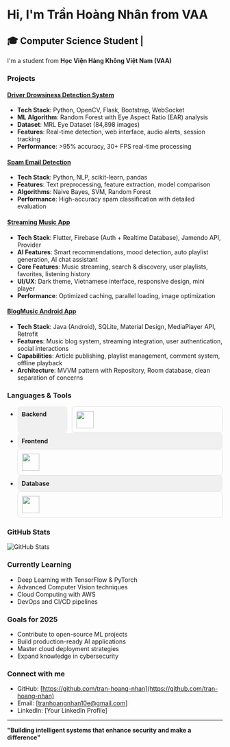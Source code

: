 # Hi, I'm Trần Hoàng Nhân from VAA

## 🎓 Computer Science Student | 

I'm a  student from **Học Viện Hàng Không Việt Nam (VAA)**

### Projects

#### [Driver Drowsiness Detection System](https://github.com/tran-hoang-nhan/drowsiness-detection)
- **Tech Stack**: Python, OpenCV, Flask, Bootstrap, WebSocket
- **ML Algorithm**: Random Forest with Eye Aspect Ratio (EAR) analysis
- **Dataset**: MRL Eye Dataset (84,898 images)
- **Features**: Real-time detection, web interface, audio alerts, session tracking
- **Performance**: >95% accuracy, 30+ FPS real-time processing

#### [Spam Email Detection](https://github.com/tran-hoang-nhan/Spam-Email-Detection)
- **Tech Stack**: Python, NLP, scikit-learn, pandas
- **Features**: Text preprocessing, feature extraction, model comparison
- **Algorithms**: Naive Bayes, SVM, Random Forest
- **Performance**: High-accuracy spam classification with detailed evaluation

#### [Streaming Music App](https://github.com/tran-hoang-nhan/Music-App-Flutter)
- **Tech Stack**: Flutter, Firebase (Auth + Realtime Database), Jamendo API, Provider
- **AI Features**: Smart recommendations, mood detection, auto playlist generation, AI chat assistant
- **Core Features**: Music streaming, search & discovery, user playlists, favorites, listening history
- **UI/UX**: Dark theme, Vietnamese interface, responsive design, mini player
- **Performance**: Optimized caching, parallel loading, image optimization

#### [BlogMusic Android App](https://github.com/tran-hoang-nhan/Blog-Music)
- **Tech Stack**: Java (Android), SQLite, Material Design, MediaPlayer API, Retrofit
- **Features**: Music blog system, streaming integration, user authentication, social interactions
- **Capabilities**: Article publishing, playlist management, comment system, offline playback
- **Architecture**: MVVM pattern with Repository, Room database, clean separation of concerns

### Languages & Tools  
- <div style="display: grid; grid-template-columns: 1fr 3fr; gap: 10px; max-width: 800px; font-family: Arial, sans-serif;">
    <div style="font-weight: bold; padding: 10px; background: #f0f0f0; border-radius: 8px;">Backend</div>
    <div style="padding: 10px; border: 1px solid #ddd; border-radius: 8px;">
      <img height="40" src="https://skillicons.dev/icons?i=php,python,nodejs,java"/>
  </div>
  
- <div style="font-weight: bold; padding: 10px; background: #f0f0f0; border-radius: 8px;">Frontend</div>
    <div style="padding: 10px; border: 1px solid #ddd; border-radius: 8px;">
      <img height="40" src="https://skillicons.dev/icons?i=react,flutter,dart,html,css,sass,js,figma"/>
    </div>
  
- <div style="font-weight: bold; padding: 10px; background: #f0f0f0; border-radius: 8px;">Database</div>
    <div style="padding: 10px; border: 1px solid #ddd; border-radius: 8px;">
      <img height="40" src="https://skillicons.dev/icons?i=mysql,mongodb"/>
    </div>
  </div>








### GitHub Stats

![GitHub Stats](https://github-readme-stats.vercel.app/api?username=tran-hoang-nhan&show_icons=true&theme=radical)

### Currently Learning
- Deep Learning with TensorFlow & PyTorch
- Advanced Computer Vision techniques
- Cloud Computing with AWS
- DevOps and CI/CD pipelines

### Goals for 2025
- Contribute to open-source ML projects
- Build production-ready AI applications
- Master cloud deployment strategies
- Expand knowledge in cybersecurity

### Connect with me
- GitHub: [https://github.com/tran-hoang-nhan](https://github.com/tran-hoang-nhan)
- Email: [tranhoangnhan10e@gmail.com]
- LinkedIn: [Your LinkedIn Profile]

---
**"Building intelligent systems that enhance security and make a difference"**
